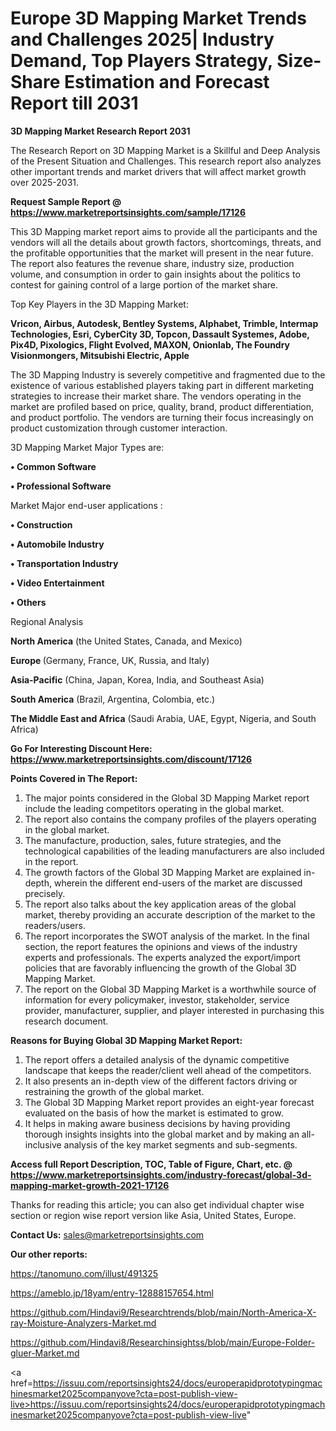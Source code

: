  # Europe 3D Mapping Market Trends and Challenges 2025| Industry Demand, Top Players Strategy, Size-Share Estimation and Forecast Report till 2031

<strong>3D Mapping Market Research Report 2031</strong>

The Research Report on 3D Mapping Market is a Skillful and Deep Analysis of the Present Situation and Challenges. This research report also analyzes other important trends and market drivers that will affect market growth over 2025-2031.

<strong>Request Sample Report @ <a href=https://www.marketreportsinsights.com/sample/17126>https://www.marketreportsinsights.com/sample/17126</a></strong>

This 3D Mapping market report aims to provide all the participants and the vendors will all the details about growth factors, shortcomings, threats, and the profitable opportunities that the market will present in the near future. The report also features the revenue share, industry size, production volume, and consumption in order to gain insights about the politics to contest for gaining control of a large portion of the market share.

Top Key Players in the 3D Mapping Market:

<strong>Vricon, Airbus, Autodesk, Bentley Systems, Alphabet, Trimble, Intermap Technologies, Esri, CyberCity 3D, Topcon, Dassault Systemes, Adobe, Pix4D, Pixologics, Flight Evolved, MAXON, Onionlab, The Foundry Visionmongers, Mitsubishi Electric, Apple</strong>

The 3D Mapping Industry is severely competitive and fragmented due to the existence of various established players taking part in different marketing strategies to increase their market share. The vendors operating in the market are profiled based on price, quality, brand, product differentiation, and product portfolio. The vendors are turning their focus increasingly on product customization through customer interaction.

3D Mapping Market Major Types are:

<strong>• Common Software

• Professional Software</strong>

Market Major end-user applications :

<strong>• Construction

• Automobile Industry

• Transportation Industry

• Video Entertainment

• Others</strong>

Regional Analysis

</u><strong><b>North America</b></strong> (the United States, Canada, and Mexico)

<strong><b>Europe </b></strong>(Germany, France, UK, Russia, and Italy)

<strong><b>Asia-Pacific</b></strong> (China, Japan, Korea, India, and Southeast Asia)

<strong><b>South America</b></strong> (Brazil, Argentina, Colombia, etc.)

<strong><b>The Middle East and Africa</b></strong> (Saudi Arabia, UAE, Egypt, Nigeria, and South Africa)

<strong>Go For Interesting Discount Here: <a href=https://www.marketreportsinsights.com/discount/17126>https://www.marketreportsinsights.com/discount/17126</a></strong>

<strong>Points Covered in The Report:</strong>
<ol>
  <li>The major points considered in the Global 3D Mapping Market report include the leading competitors operating in the global market.</li>
  <li>The report also contains the company profiles of the players operating in the global market.</li>
  <li>The manufacture, production, sales, future strategies, and the technological capabilities of the leading manufacturers are also included in the report.</li>
  <li>The growth factors of the Global 3D Mapping Market are explained in-depth, wherein the different end-users of the market are discussed precisely.</li>
  <li>The report also talks about the key application areas of the global market, thereby providing an accurate description of the market to the readers/users.</li>
  <li>The report incorporates the SWOT analysis of the market. In the final section, the report features the opinions and views of the industry experts and professionals. The experts analyzed the export/import policies that are favorably influencing the growth of the Global 3D Mapping Market.</li>
  <li>The report on the Global 3D Mapping Market is a worthwhile source of information for every policymaker, investor, stakeholder, service provider, manufacturer, supplier, and player interested in purchasing this research document.</li>
</ol>
<strong>Reasons for Buying Global 3D Mapping Market Report:</strong>

<ol>
  <li>The report offers a detailed analysis of the dynamic competitive landscape that keeps the reader/client well ahead of the competitors.</li>
  <li>It also presents an in-depth view of the different factors driving or restraining the growth of the global market.</li>
  <li>The Global 3D Mapping Market report provides an eight-year forecast evaluated on the basis of how the market is estimated to grow.</li>
  <li>It helps in making aware business decisions by having providing thorough insights insights into the global market and by making an all-inclusive analysis of the key market segments and sub-segments.</li>
</ol>
<strong>Access full Report Description, TOC, Table of Figure, Chart, etc. @ <a href=https://www.marketreportsinsights.com/industry-forecast/global-3d-mapping-market-growth-2021-17126>https://www.marketreportsinsights.com/industry-forecast/global-3d-mapping-market-growth-2021-17126</a></strong>


Thanks for reading this article; you can also get individual chapter wise section or region wise report version like Asia, United States, Europe.

<strong>Contact Us:</strong>
sales@marketreportsinsights.com

<strong>Our other reports:</strong>

<a href=https://tanomuno.com/illust/491325>https://tanomuno.com/illust/491325</a>

<a href=https://ameblo.jp/18yam/entry-12888157654.html>https://ameblo.jp/18yam/entry-12888157654.html</a>

<a href=https://github.com/Hindavi9/Researchtrends/blob/main/North-America-X-ray-Moisture-Analyzers-Market.md>https://github.com/Hindavi9/Researchtrends/blob/main/North-America-X-ray-Moisture-Analyzers-Market.md</a>

<a href=https://github.com/Hindavi8/Researchinsightss/blob/main/Europe-Folder-gluer-Market.md>https://github.com/Hindavi8/Researchinsightss/blob/main/Europe-Folder-gluer-Market.md</a>

<a href=https://issuu.com/reportsinsights24/docs/europerapidprototypingmachinesmarket2025companyove?cta=post-publish-view-live>https://issuu.com/reportsinsights24/docs/europerapidprototypingmachinesmarket2025companyove?cta=post-publish-view-live</a>"
